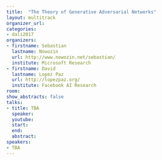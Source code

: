 ```yaml
---
title:  "The Theory of Generative Adversarial Networks"
layout: multitrack
organizer_url: 
categories:
- dali2017
organizers:
- firstname: Sebastian 
  lastname: Nowozin
  url: http://www.nowozin.net/sebastian/
  institute: Microsoft Research
- firstname: David
  lastname: Lopez Paz
  url: http://lopezpaz.org/
  institute: Facebook AI Research
room: 
show_abstracts: false
talks:
- title: TBA
  speaker:
  youtube: 
  start: 
  end:
  abstract:
speakers:
- TBA 
---
```

